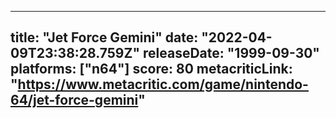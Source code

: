 
---
title: "Jet Force Gemini"
date: "2022-04-09T23:38:28.759Z"
releaseDate: "1999-09-30"
platforms: ["n64"]
score: 80
metacriticLink: "https://www.metacritic.com/game/nintendo-64/jet-force-gemini"
---
